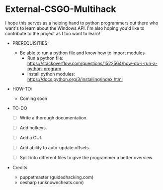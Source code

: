 # External-CSGO-Multihack
I hope this serves as a helping hand to python programmers out there who want's to learn about the Windows API.
I'm also hoping you'd like to contribute to the project as I too want to learn!

- PREREQUISITIES:
	- Be able to run a python file and know how to import modules
		- Run a python file: https://stackoverflow.com/questions/1522564/how-do-i-run-a-python-program
		- Install python modules: https://docs.python.org/3/installing/index.html
		
		
- HOW-TO:
	- Coming soon
	

- TO-DO
	- [ ] Write a thorough documentation.
	- [ ] Add hotkeys.
	- [ ] Add a GUI.
	- [ ] Add ability to auto-update offsets.
	- [ ] Split into different files to give the programmer a better overview.


- Credits
	- puppetmaster (guidedhacking.com)
	- cesharp (unknowncheats.com)
